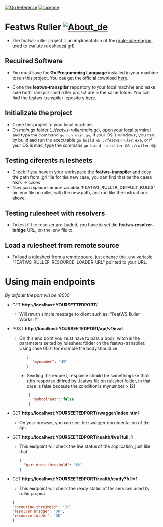 [![Go Reference](https://pkg.go.dev/badge/github.com/abu-lang/goabu.svg)](https://pkg.go.dev/github.com/bancodobrasil/featws-ruller)
[![License](https://img.shields.io/badge/License-Apache%202.0-blue.svg)](https://github.com/bancodobrasil/featws-ruller/blob/develop/LICENSE)
# Featws Ruller [![About_de](https://github.com/yammadev/flag-icons/blob/master/png/BR.png?raw=true)](https://github.com/bancodobrasil/featws-ruller/blob/develop/README_ptbr.md)
- The featws-ruller project is an implmentation of the [grule-rule-engine](https://github.com/hyperjumptech/grule-rule-engine), used to evalute rulesheets(.grl) 

## Required Software
- You must have the **Go Programming Language** installed in your machine to run this project. You can get the official download [here](https://go.dev/doc/install).

- Clone the **featws-transpiler** repository to your local machine and make sure both transpiler and ruller project are in the same folder. You can find the featws-transpiler repository [here](https://github.com/bancodobrasil/featws-transpiler).

## Initializate the project
- Clone this project to your local machine.
- On _main.go_ folder (*../featws-ruller/main.go*), open your local terminal and type the command `go run main.go`, if your OS is windows, you can by build and run the executable `go build && ./featws-ruler.exe`, or if your OS is mac, type the command `go build -o ruller && ./ruller $@`.

## Testing diferents rulesheets
- Check if you have in your workspace the **featws-transpiler** and copy the path from .grl file for the new case, you can find that on the cases _tests_ -> cases
- Now just replace the env variable "FEATWS_RULLER_DEFAULT_RULES" on .env file on ruller, with the new path, and run like the instructions above.

## Testing rulesheet with resolvers
- To test if the resolver are loaded, you have to set the **featws-resolver-bridge** URL, on the .env file to.

## Load a rulesheet from remote source
- To load a rulesheet from a remote soure, just change the .env variable "FEATWS_RULLER_RESOURCE_LOADER_URL" pointed to your URL.


# Using main endpoints
_By default the port will be :8000_
- GET **http://localhost:YOURSETTEDPORT/** 
  - Will return  simple message to client such as: "FeatWS Ruller Works!!!"

- POST **http://localhost:YOURSEETEDPORT/api/v1/eval** 
  - On this end point you must have to pass a body, witch is the parameters setted by rulesheet folder on the featws-transpiler. Using case 0001 for example the body should be:
    ```json
       {
          "mynumber": "45"
       }
    ```
    - Sending the request, response should be something like that: (this response difined by .featws file on ruleshet folder, in that case is false because the condition is mynumber > 12)
    ```json 
        {
          "myboolfeat": false
        }
    ```
- GET **http://localhost:YOURSEETEDPORT/swagger/index.html**
  - On your browser, you can see the swagger documentation of the api.

- GET **http://localhost:YOURSEETEDPORT/health/live?full=1** 
  - This endpoint will check the live status of the application, just like that:
    ```json
    {
      "goroutine-threshold": "OK"
    }
    ```

- GET **http://localhost:YOURSEETEDPORT/health/ready?full=1**
  - This endpoint will check the ready status of the services used by ruller project
  ```json
  {
  "goroutine-threshold": "OK",
  "resolver-bridge": "OK",
  "resource-loader": "OK"
  }
  ```





      









